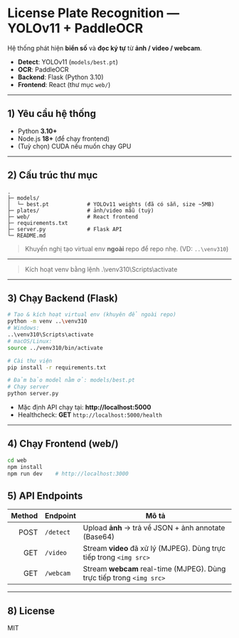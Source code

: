 # License Plate Recognition — YOLOv11 + PaddleOCR

Hệ thống phát hiện **biển số** và **đọc ký tự** từ **ảnh / video / webcam**.

- **Detect**: YOLOv11 (`models/best.pt`)
- **OCR**: PaddleOCR
- **Backend**: Flask (Python 3.10)
- **Frontend**: React (thư mục `web/`)

---

## 1) Yêu cầu hệ thống
- Python **3.10+**
- Node.js **18+** (để chạy frontend)
- (Tuỳ chọn) CUDA nếu muốn chạy GPU

---

## 2) Cấu trúc thư mục
```
.
├─ models/
│  └─ best.pt            # YOLOv11 weights (đã có sẵn, size ~5MB)
├─ plates/               # ảnh/video mẫu (tuỳ)
├─ web/                  # React frontend
├─ requirements.txt
├─ server.py             # Flask API
└─ README.md
```
> Khuyến nghị tạo virtual env **ngoài** repo để repo nhẹ. (VD: `..\venv310`)
---
> Kích hoạt venv bằng lệnh .\venv310\Scripts\activate     

---

## 3) Chạy Backend (Flask)
```bash
# Tạo & kích hoạt virtual env (khuyên để ngoài repo)
python -m venv ..\venv310
# Windows:
..\venv310\Scripts\activate
# macOS/Linux:
source ../venv310/bin/activate

# Cài thư viện
pip install -r requirements.txt

# Đảm bảo model nằm ở: models/best.pt
# Chạy server
python server.py
```

- Mặc định API chạy tại: **http://localhost:5000**
- Healthcheck: **GET** `http://localhost:5000/health`

---

## 4) Chạy Frontend (web/)
```bash
cd web
npm install
npm run dev    # http://localhost:3000

```
## 5) API Endpoints

| Method | Endpoint   | Mô tả |
|-------:|------------|-------|
| POST   | `/detect`  | Upload **ảnh** → trả về JSON + ảnh annotate (Base64) |
| GET    | `/video`   | Stream **video** đã xử lý (MJPEG). Dùng trực tiếp trong `<img src>` |
| GET    | `/webcam`  | Stream **webcam** real-time (MJPEG). Dùng trực tiếp trong `<img src>` |

---

## 8) License
MIT 

